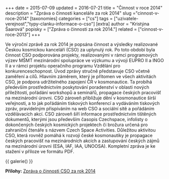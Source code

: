 +++
date = 2015-07-09
updated = 2016-07-21
title = "Činnost v roce 2014"
description = "Zpráva o činnosti kanceláře za rok 2014"
slug ="cinnost-v-roce-2014"
[taxonomies]
categories = ["cs"]
tags = ["uzivatele-verejnost","typy-clanku-informace-o-cso"]
[extra]
author = "Kristýna Šaarová"
popisky = ["Zpráva o činnosti za rok 2014."]
related = ["cinnost-v-roce-2013"]
+++

Ve výroční zprávě za rok 2014 je popsána činnost a výsledky realizované Českou kosmickou kanceláří (CSO) za uplynulý rok. Po toto období byla činnost CSO podporována projekty, realizovanými v rámci programových výzev MŠMT mezinárodní spolupráce ve výzkumu a vývoji EUPRO II a INGO II a v rámci projektu operačního programu Vzdělání pro konkurenceschopnost. Úvod zprávy stručně představuje CSO včetně zaměření a cílů. Hlavním záměrem, který je přítomen ve všech aktivitách CSO, je podpora udržitelného zapojení ČR v kosmonautice. Ta probíhá především prostřednictvím poskytování poradenství v oblasti nových příležitostí, pořádání workshopů a seminářů, propagace českých pracovišť na mezinárodní úrovni. CSO zároveň přibližuje dění v kosmonautice širší veřejnosti, a to jak pořádáním tiskových konferencí a vydáváním tiskových zpráv, pravidelným přispíváním na web CSO a sociální sítě a pořádáním vzdělávacích akcí. CSO zároveň šíří informace prostřednictvím tištěných dokumentů, kterými jsou především časopis Czechspace, infolisty o dokončených českých kosmických projektech či brožura určená pro zahraniční čtenáře s názvem Czech Space Activities. Důležitou aktivitou CSO, která rovněž pomáhá k rozvoji české kosmonautiky je propagace českých pracovišť na mezinárodních akcích a zastupování českých zájmů na mezinárodní úrovni (ESA, IAF, IAA, UNOOSA). Kompletní zpráva je ke stažení v příloze ve formátu PDF.

{{ galerie() }}

**Přílohy:**
[Zpráva o činnosti CSO za rok 2014]

[Zpráva o činnosti CSO za rok 2014]: zprava_o_cinnosti_2014_0.pdf
